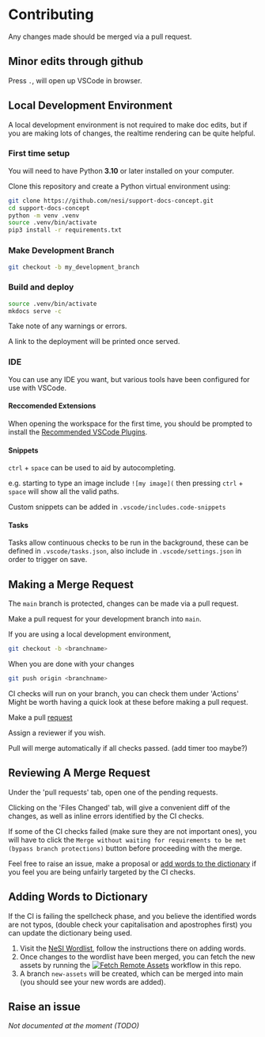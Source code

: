 # Contributing

Any changes made should be merged via a pull request.

## Minor edits through github

Press `.`, will open up VSCode in browser.

## Local Development Environment

A local development environment is not required to make doc edits, but if you are making lots of changes, the realtime rendering can be quite helpful.

### First time setup

You will need to have Python **3.10** or later installed on your computer.

Clone this repository and create a Python virtual environment using:

```bash
git clone https://github.com/nesi/support-docs-concept.git
cd support-docs-concept
python -m venv .venv
source .venv/bin/activate
pip3 install -r requirements.txt
```

### Make Development Branch

```bash
git checkout -b my_development_branch
```

### Build and deploy

```bash
source .venv/bin/activate
mkdocs serve -c
```

Take note of any warnings or errors.

A link to the deployment will be printed once served.

### IDE

You can use any IDE you want, but various tools have been configured for use with VSCode.

#### Reccomended Extensions

When opening the workspace for the first time, you should be prompted to install the [Recommended VSCode Plugins](.vscode/extensions.json).

#### Snippets

`ctrl` + `space` can be used to aid by autocompleting.

e.g. starting to type an image include `![my image](` then pressing `ctrl` + `space` will show all the valid paths.

Custom snippets can be added in `.vscode/includes.code-snippets`

#### Tasks

Tasks allow continuous checks to be run in the background, these can be defined in `.vscode/tasks.json`, also include in `.vscode/settings.json` in order to trigger on save.

## Making a Merge Request

The `main` branch is protected, changes can be made via a pull request.

Make a pull request for your development branch into `main`.

If you are using a local development environment,

```sh
git checkout -b <branchname>
```

When you are done with your changes

```sh
git push origin <branchname>
```

CI checks will run on your branch, you can check them under 'Actions'
Might be worth having a quick look at these before making a pull request.

Make a pull [request](https://github.com/nesi/support-docs-concept/pulls)

Assign a reviewer if you wish.

Pull will merge automatically if all checks passed. (add timer too maybe?)

## Reviewing A Merge Request

Under the 'pull requests' tab, open one of the pending requests.

Clicking on the 'Files Changed' tab, will give a convenient diff of the changes, as well as inline errors identified by the CI checks.

If some of the CI checks failed (make sure they are not important ones), you will have to click the  `Merge without waiting for requirements to be met (bypass branch protections)` button before proceeding with the merge. 

Feel free to raise an issue, make a proposal or [add words to the dictionary](#adding-words-to-dictionary) if you feel you are being unfairly targeted by the CI checks.

## Adding Words to Dictionary

If the CI is failing the spellcheck phase, and you believe the identified words are not typos, (double check your capitalisation and apostrophes first) you can update the dictionary being used.

1. Visit the [NeSI Wordlist](https://github.com/nesi/nesi-wordlist), follow the instructions there on adding words.
2. Once changes to the wordlist have been merged, you can fetch the new assets by running the [![Fetch Remote Assets](https://github.com/nesi/support-docs-concept/actions/workflows/fetch_includes.yml/badge.svg?branch=main&event=workflow_run)](https://github.com/nesi/support-docs-concept/actions/workflows/fetch_includes.yml) workflow in this repo.
3. A branch `new-assets` will be created, which can be merged into main (you should see your new words are added).


## Raise an issue



*Not documented at the moment (TODO)*
